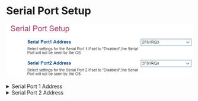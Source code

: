 # Serial Port Setup #

![](./img/thinkcentre_serial_port_setup.png)

<details><summary>Serial Port 1 Address</summary>

Choose or disable interrupt lines for serial port 1.

Options:

1.  **2F8/IRQ3** - Default.
2.  3F8/IRQ4.
3.  Disabled - the serial port will not be available to the OS.

| WMI Setting name | Values | Locked by SVP |
|:---|:---|:---|
| SerialPort1Address | 2F8/IRQ3, 3F8/IRQ4, 3E8/IRQ4, 2E8/IRQ3, Disabled | yes |

</details>

<details><summary>Serial Port 2 Address</summary>

Choose or disable interrupt lines for serial port 2.

Options:

1.  **2F8/IRQ3** - Default.
2.  3F8/IRQ4.
3.  Disabled - the serial port will not be available to the OS.

<!-- NO WMI -->
</details>